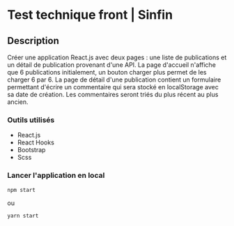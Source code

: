 # Test technique front | Sinfin

## Description

Créer une application React.js avec deux pages : une liste de publications et un détail de publication provenant d'une API.
La page d'accueil n'affiche que 6 publications initialement, un bouton charger plus permet de les charger 6 par 6.
La page de détail d'une publication contient un formulaire permettant d'écrire un commentaire qui sera stocké en localStorage avec sa date de création. Les commentaires seront triés du plus récent au plus ancien.

### Outils utilisés

- React.js
- React Hooks
- Bootstrap
- Scss

### Lancer l'application en local

```
npm start
```

ou

```
yarn start
```
